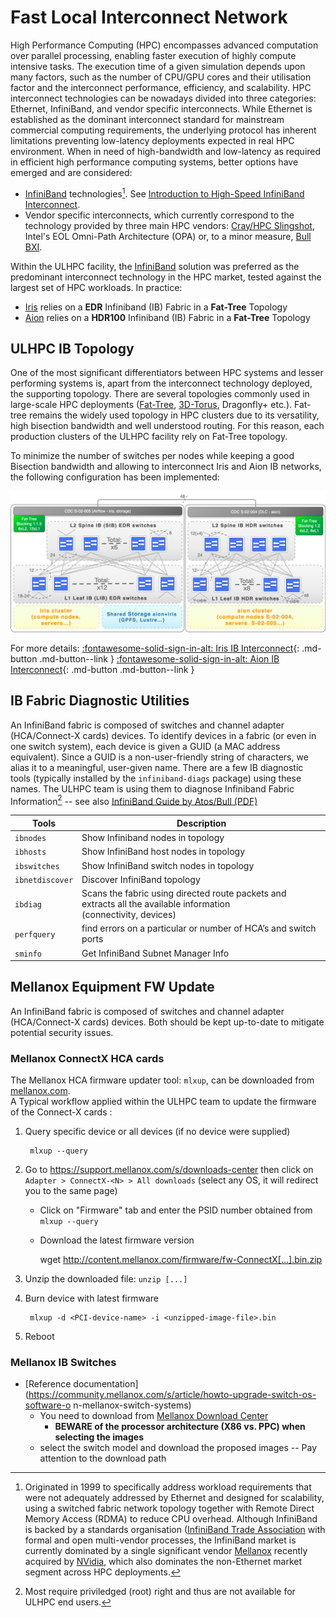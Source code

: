 # Fast Local Interconnect Network

High Performance Computing (HPC) encompasses advanced computation over parallel processing, enabling faster execution of highly compute intensive tasks.
The execution time of a given simulation depends upon many factors, such as the number of CPU/GPU cores and their utilisation factor and the interconnect performance, efficiency, and scalability.
HPC interconnect technologies can be nowadays divided into three categories: Ethernet, InfiniBand, and vendor specific interconnects. While Ethernet is established as the dominant interconnect standard for mainstream commercial computing requirements, the underlying protocol has inherent limitations preventing low-latency deployments expected in real HPC environment.
When in need of high-bandwidth and low-latency as required in efficient high performance computing systems, better options have emerged and are considered:

* [InfiniBand](https://en.wikipedia.org/wiki/InfiniBand) technologies[^1]. See [Introduction to
High-Speed InfiniBand Interconnect](https://www.hpcadvisorycouncil.com/pdf/Intro_to_InfiniBand.pdf).
* Vendor specific interconnects, which currently correspond to the technology provided by three main HPC vendors: [Cray/HPC Slingshot](https://www.hpe.com/us/en/compute/hpc/slingshot-interconnect.html), Intel's EOL Omni-Path Architecture (OPA)  or, to a minor measure, [Bull BXI](https://atos.net/en/solutions/high-performance-computing-hpc/bxi-bull-exascale-interconnect).

[^1]: Originated in 1999 to specifically address workload requirements that were not adequately addressed by Ethernet and designed for scalability, using a switched fabric network topology together with Remote Direct Memory Access (RDMA) to reduce CPU overhead. Although InfiniBand is backed by a standards organisation ([InfiniBand Trade Association](https://www.infinibandta.org/) with formal and open multi-vendor processes, the InfiniBand market is currently dominated by a single significant vendor [Mellanox](https://www.mellanox.com/) recently acquired by [NVidia](https://www.nvidia.com/), which also dominates the non-Ethernet market segment across HPC deployments.

Within the ULHPC facility, the [InfiniBand](https://en.wikipedia.org/wiki/InfiniBand) solution was preferred as the predominant interconnect technology in the HPC market, tested against the largest set of HPC workloads.
In practice:

* [Iris](../systems/iris/interconnect.md) relies on a **EDR** Infiniband (IB) Fabric in a **Fat-Tree** Topology
* [Aion](../systems/iris/interconnect.md) relies on a **HDR100** Infiniband (IB) Fabric in a **Fat-Tree** Topology

## ULHPC IB Topology

One of the most significant differentiators between HPC systems and lesser performing systems is, apart from the interconnect technology deployed, the supporting topology. There are several topologies commonly used in large-scale HPC deployments ([Fat-Tree](https://clusterdesign.org/fat-trees/), [3D-Torus](https://clusterdesign.org/torus/), Dragonfly+ etc.).
Fat-tree remains the widely used topology in HPC clusters due to its versatility, high bisection bandwidth and well understood routing.
For this reason, each production clusters of the ULHPC facility rely on Fat-Tree topology.

To minimize the number of switches per nodes while keeping a good Bisection bandwidth and allowing to interconnect Iris and Aion IB networks, the following configuration has been implemented:

[![](images/iris-aion_IB-network_overview.png)](images/iris-aion_IB-network_overview.pdf)

For more details:
[:fontawesome-solid-sign-in-alt: Iris IB Interconnect](../systems/iris/interconnect.md){: .md-button .md-button--link }
[:fontawesome-solid-sign-in-alt: Aion IB Interconnect](../systems/aion/interconnect.md){: .md-button .md-button--link }

## IB Fabric Diagnostic Utilities

An InfiniBand fabric is composed of switches and channel adapter (HCA/Connect-X cards) devices.
To identify devices in a fabric (or even in one switch system), each device is given a GUID (a MAC address equivalent).
Since a GUID is a non-user-friendly string of characters, we alias it to a meaningful, user-given name.
There are a few IB diagnostic tools (typically installed by the `infiniband-diags` package) using these names.
The ULHPC team is using them to diagnose Infiniband Fabric Information[^2] -- see also [InfiniBand Guide by Atos/Bull (PDF)](http://support.bull.com/documentation/byproduct/infra/sw-extremcomp/sw-extremcomp-com/g/86Y242FD01/86A242FD01.pdf)

| Tools           | Description                                                                                                          |
|-----------------|----------------------------------------------------------------------------------------------------------------------|
| `ibnodes`       | Show Infiniband nodes in topology                                                                                    |
| `ibhosts`       | Show InfiniBand host nodes in topology                                                                               |
| `ibswitches`    | Show InfiniBand switch nodes in topology                                                                             |
| `ibnetdiscover` | Discover InfiniBand topology                                                                                         |
| `ibdiag`        | Scans the fabric using directed route packets and extracts all the available information<br/>(connectivity, devices) |
| `perfquery`     | find errors on a particular or number of HCA’s and switch ports                                                      |
| `sminfo`        | Get InfiniBand Subnet Manager Info                                                                                   |

[^2]: Most require priviledged (root) right and thus are not available for ULHPC end users.


## Mellanox Equipment FW Update

An InfiniBand fabric is composed of switches and channel adapter (HCA/Connect-X cards) devices. Both should be kept up-to-date to mitigate potential security issues.

### Mellanox ConnectX HCA cards

The Mellanox HCA firmware updater tool: `mlxup`, can be downloaded from [mellanox.com](http://www.mellanox.com/downloads/firmware/mlxup/4.13.0/SFX/linux_x64/mlxup).<br/>
A Typical workflow applied within the ULHPC team to update the firmware of the Connect-X cards :

1. Query specific device or all devices (if no device were supplied)

        mlxup --query

2. Go to <https://support.mellanox.com/s/downloads-center> then click on `Adapter > ConnectX-<N> > All downloads` (select any OS, it will redirect you to the same page)
    - Click on "Firmware" tab and enter the PSID number obtained from `mlxup --query`
    - Download the latest firmware version

        wget http://content.mellanox.com/firmware/fw-ConnectX[...].bin.zip

3. Unzip the downloaded file: `unzip [...]`
4. Burn device with latest firmware

        mlxup -d <PCI-device-name> -i <unzipped-image-file>.bin

5. Reboot

### Mellanox IB Switches

* [Reference documentation](https://community.mellanox.com/s/article/howto-upgrade-switch-os-software-o
n-mellanox-switch-systems)
    - You need to download from [Mellanox Download Center](https://support.mellanox.com/s/downloads-center)
         * **BEWARE of the processor architecture (X86 vs. PPC) when selecting the images**
    - select the switch model and download the proposed images -- Pay attention to the download path
